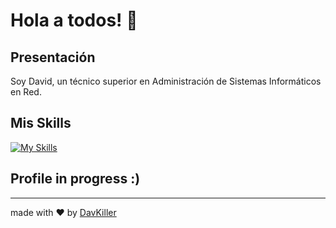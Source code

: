 # Hola a todos! 👋

## Presentación
Soy David, un técnico superior en Administración de Sistemas Informáticos en Red. 

## Mis Skills
[![My Skills](https://skillicons.dev/icons?i=md,html,css,js,php,bash,powershell,mysql,mongodb,nginx,git,github,vscode,aws)](https://skillicons.dev)
 
## Profile in progress :)
---
made with ❤️ by [DavKiller](https://github.com/DavKiller)
